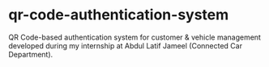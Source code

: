 # qr-code-authentication-system
 QR Code-based authentication system for customer &amp; vehicle management developed during my internship at Abdul Latif Jameel (Connected Car Department).
